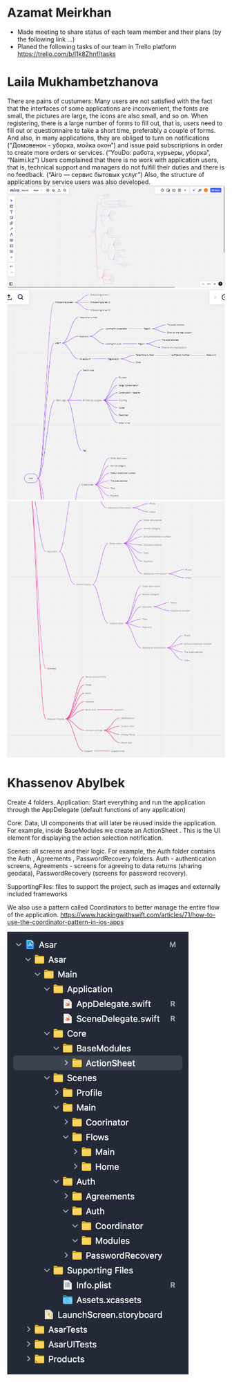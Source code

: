 # Azamat Meirkhan
* Made meeting to share status of each team member and their plans (by the following link ...)
* Planed the following tasks of our team in Trello platform https://trello.com/b/l1k8Zhnf/tasks

# Laila Mukhambetzhanova
There are pains of custumers: Many users are not satisfied with the fact that the interfaces of some applications are inconvenient, the fonts are small, the pictures are large, the icons are also small, and so on. When registering, there is a large number of forms to fill out, that is, users need to fill out or questionnaire to take a short time, preferably a couple of forms. And also, in many applications, they are obliged to turn on notifications (“Домовенок - уборка, мойка окон”) and issue paid subscriptions in order to create more orders or services. (“YouDo: работа, курьеры, уборка”, “Naimi.kz”)
Users complained that there is no work with application users, that is, technical support and managers do not fulfill their duties and there is no feedback. (“Airo — сервис бытовых услуг”)
Also, the structure of applications by service users was also developed. 
![alt text](../images/design/sitemap.png)
![alt text](../images/design/sitemap1.png)
![alt text](../images/design/sitemap2.png)

# Khassenov Abylbek
Create 4 folders. Application: Start everything and run the application through the AppDelegate (default functions of any application)

Core: Data, UI components that will later be reused inside the application. For example, inside BaseModules we create an ActionSheet . This is the UI element for displaying the action selection notification.

Scenes: all screens and their logic. For example, the Auth folder contains the Auth , Agreements , PasswordRecovery folders.
 Auth - authentication screens, Agreements - screens for agreeing to data returns (sharing geodata), PasswordRecovery (screens for password recovery).

SupportingFiles: files to support the project, such as images and externally included frameworks

We also use a pattern called Coordinators to better manage the entire flow of the application.
https://www.hackingwithswift.com/articles/71/how-to-use-the-coordinator-pattern-in-ios-apps

![alt text](../images/ios/x-codeProject2.jpeg)

